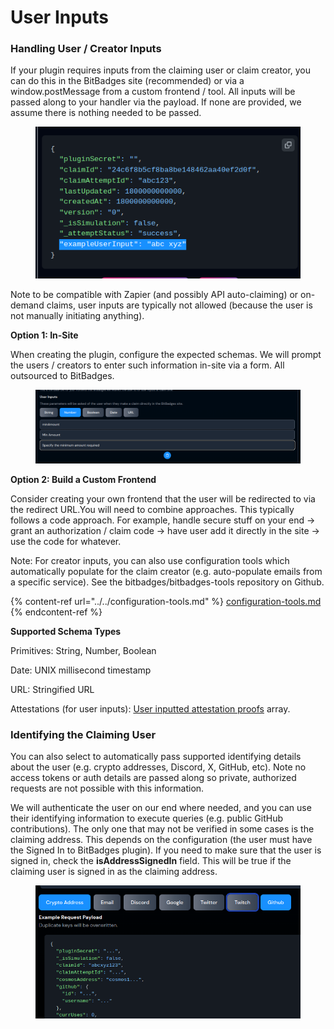 # User Inputs

### Handling User / Creator Inputs

If your plugin requires inputs from the claiming user or claim creator, you can do this in the BitBadges site (recommended) or via a window.postMessage from a custom frontend / tool. All inputs will be passed along to your handler via the payload. If none are provided, we assume there is nothing needed to be passed.

<figure><img src="../../../../../.gitbook/assets/image (165).png" alt=""><figcaption></figcaption></figure>

Note to be compatible with Zapier (and possibly API auto-claiming) or on-demand claims, user inputs are typically not allowed (because the user is not manually initiating anything).&#x20;

**Option 1: In-Site**

When creating the plugin, configure the expected schemas. We will prompt the users / creators to enter such information in-site via a form. All outsourced to BitBadges.

<figure><img src="../../../../../.gitbook/assets/image (121).png" alt=""><figcaption></figcaption></figure>

**Option 2: Build a Custom Frontend**

Consider creating your own frontend that the user will be redirected to via the redirect URL.You will need to combine approaches. This typically follows a code approach. For example, handle secure stuff on your end -> grant an authorization / claim code -> have user add it directly in the site -> use the code for whatever.

Note: For creator inputs, you can also use configuration tools which automatically populate for the claim creator (e.g. auto-populate emails from a specific service). See the bitbadges/bitbadges-tools repository on Github.

{% content-ref url="../../configuration-tools.md" %}
[configuration-tools.md](../../configuration-tools.md)
{% endcontent-ref %}

**Supported Schema Types**

Primitives: String, Number, Boolean

Date: UNIX millisecond timestamp

URL: Stringified URL

Attestations (for user inputs): [User inputted attestation proofs](../../../../core-concepts/verifiable-attestations/) array.

### Identifying the Claiming User

You can also select to automatically pass supported identifying details about the user (e.g. crypto addresses, Discord, X, GitHub, etc).  Note no access tokens or auth details are passed along so private, authorized requests are not possible with this information.

We will authenticate the user on our end where needed, and you can use their identifying information to execute queries (e.g. public GitHub contributions). The only one that may not be verified in some cases is the claiming address. This depends on the configuration (the user must have the Signed In to BitBadges plugin). If you need to make sure that the user is signed in, check the **isAddressSignedIn** field. This will be true if the claiming user is signed in as the claiming address.

<figure><img src="../../../../../.gitbook/assets/image (7) (1).png" alt=""><figcaption></figcaption></figure>
